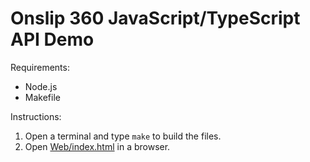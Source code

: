 # Onslip 360 JavaScript/TypeScript API Demo

Requirements:

- Node.js
- Makefile

Instructions:

1. Open a terminal and type `make` to build the files.
2. Open [Web/index.html](Web/index.html) in a browser.